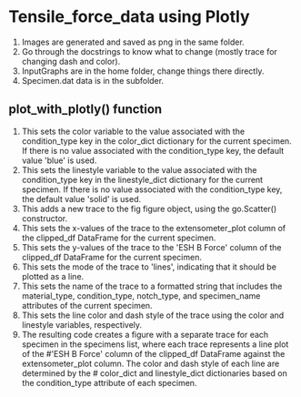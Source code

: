 # Tensile_force_data using Plotly
1. Images are generated and saved as png in the same folder.
2. Go through the docstrings to know what to change (mostly trace for changing dash and color).
3. InputGraphs are in the home folder, change things there directly.
4. Specimen.dat data is in the subfolder.

## plot_with_plotly() function
1. This sets the color variable to the value associated with the condition_type key in the color_dict dictionary for the current specimen. If there is no value associated with the condition_type key, the default value 'blue' is used.
2. This sets the linestyle variable to the value associated with the condition_type key in the linestyle_dict dictionary for the current specimen. If there is no value associated with the condition_type key, the default value 'solid' is used.
3. This adds a new trace to the fig figure object, using the go.Scatter() constructor. 
4. This sets the x-values of the trace to the extensometer_plot column of the clipped_df DataFrame for the current specimen.  
5. This sets the y-values of the trace to the 'ESH B Force' column of the clipped_df DataFrame for the current specimen. 
6. This sets the mode of the trace to 'lines', indicating that it should be plotted as a line.   
7. This sets the name of the trace to a formatted string that includes the material_type, condition_type, notch_type, and specimen_name attributes of the current specimen.   
8. This sets the line color and dash style of the trace using the color and linestyle variables, respectively.  
9. The resulting code creates a figure with a separate trace for each specimen in the specimens list, where each trace represents a line plot of the #'ESH B Force' column of the clipped_df DataFrame against the extensometer_plot column. The color and dash style of each line are determined by the # color_dict and linestyle_dict dictionaries based on the condition_type attribute of each specimen.
